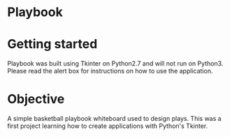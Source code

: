 # Playbook

# Getting started
Playbook was built using Tkinter on Python2.7 and will not run on Python3. Please read the alert box for instructions on how to use the application.

# Objective
A simple basketball playbook whiteboard used to design plays. This was a first project learning how to create applications with Python's Tkinter. 

